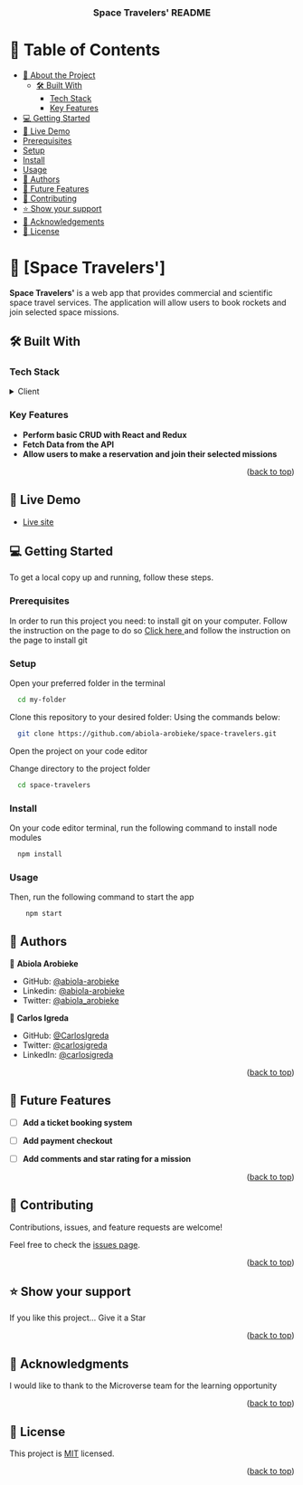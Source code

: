 <a name="readme-top"></a>

<div align="center">
  <h3><b>Space Travelers' README</b></h3>
</div>

# 📗 Table of Contents

- [📖 About the Project](#about-project)
  - [🛠 Built With](#built-with)
    - [Tech Stack](#tech-stack)
    - [Key Features](#key-features)
- [💻 Getting Started](#getting-started)
- [🚀 Live Demo](#live-demo)
 - [Prerequisites](#prerequisites)
  - [Setup](#setup)
  - [Install](#install)
  - [Usage](#usage)
- [👥 Authors](#authors)
- [🔭 Future Features](#future-features)
- [🤝 Contributing](#contributing)
- [⭐️ Show your support](#support)
- [🙏 Acknowledgements](#acknowledgements)
- [📝 License](#license)

# 📖 [Space Travelers'] <a name="about-project"></a>

**Space Travelers'** is a web app that provides commercial and scientific space travel services. The application will allow users to book rockets and join selected space missions.

## 🛠 Built With <a name="built-with"></a>

### Tech Stack <a name="tech-stack"></a>

<details>
  <summary>Client</summary>
  <ul>
    <li>React</li>
    <li>Redux</li>
  </ul>
</details>

### Key Features <a name="key-features"></a>

- **Perform basic CRUD with React and Redux**
- **Fetch Data from the API**
- **Allow users to make a reservation and join their selected missions**

<p align="right">(<a href="#readme-top">back to top</a>)</p>

## 🚀 Live Demo <a name="live-demo"></a>

- [Live site](https://space-travelers-com.onrender.com/)

## 💻 Getting Started <a name="getting-started"></a>

To get a local copy up and running, follow these steps.

### Prerequisites

In order to run this project you need:
to install git on your computer. Follow the instruction on the page to do so
[Click here ](https://git-scm.com/book/en/v2/Getting-Started-Installing-Git) and follow the instruction on the page to install git

### Setup

Open your preferred folder in the terminal

```sh
  cd my-folder
```

Clone this repository to your desired folder:
Using the commands below:

```sh
  git clone https://github.com/abiola-arobieke/space-travelers.git
```
Open the project on your code editor

Change directory to the project folder

```sh
  cd space-travelers
```
### Install

On your code editor terminal, run the following command to install node modules

```sh
  npm install
```
### Usage

Then, run the following command to start the app
```sh
    npm start
```

## 👥 Authors <a name="authors"></a>

👤 **Abiola Arobieke**

- GitHub: [@abiola-arobieke](https://github.com/abiola-arobieke)
- Linkedin: [@abiola-arobieke](https://linkedin.com/in/abiola-arobieke)
- Twitter: [@abiola_arobieke](https://twitter.com/abiola_arobieke)

👤 **Carlos Igreda**

- GitHub: [@CarlosIgreda](https://github.com/CarlosIgreda)
- Twitter: [@carlosigreda](https://twitter.com/carlosigreda)
- LinkedIn: [@carlosigreda](https://www.linkedin.com/in/carlosigreda/)


<p align="right">(<a href="#readme-top">back to top</a>)</p>

## 🔭 Future Features <a name="future-features"></a>

- [ ] **Add a ticket booking system**
- [ ] **Add payment checkout**
- [ ] **Add comments and star rating for a mission**



<p align="right">(<a href="#readme-top">back to top</a>)</p>

## 🤝 Contributing <a name="contributing"></a>

Contributions, issues, and feature requests are welcome!

Feel free to check the [issues page](https://github.com/abiola-arobieke/space-travelers/issues).

<p align="right">(<a href="#readme-top">back to top</a>)</p>

## ⭐️ Show your support <a name="support"></a>

If you like this project... Give it a Star

<p align="right">(<a href="#readme-top">back to top</a>)</p>

## 🙏 Acknowledgments <a name="acknowledgements"></a>

I would like to thank to the Microverse team for the learning opportunity

<p align="right">(<a href="#readme-top">back to top</a>)</p>

## 📝 License <a name="license"></a>

This project is [MIT](./LICENSE.md) licensed.

<p align="right">(<a href="#readme-top">back to top</a>)</p>
